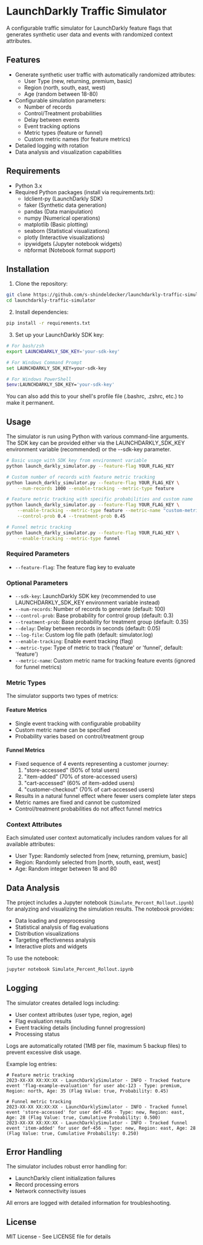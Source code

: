 # LaunchDarkly Traffic Simulator

A configurable traffic simulator for LaunchDarkly feature flags that generates synthetic user data and events with randomized context attributes.

## Features

- Generate synthetic user traffic with automatically randomized attributes:
  - User Type (new, returning, premium, basic)
  - Region (north, south, east, west)
  - Age (random between 18-80)
- Configurable simulation parameters:
  - Number of records
  - Control/Treatment probabilities
  - Delay between events
  - Event tracking options
  - Metric types (feature or funnel)
  - Custom metric names (for feature metrics)
- Detailed logging with rotation
- Data analysis and visualization capabilities

## Requirements

- Python 3.x
- Required Python packages (install via requirements.txt):
  - ldclient-py (LaunchDarkly SDK)
  - faker (Synthetic data generation)
  - pandas (Data manipulation)
  - numpy (Numerical operations)
  - matplotlib (Basic plotting)
  - seaborn (Statistical visualizations)
  - plotly (Interactive visualizations)
  - ipywidgets (Jupyter notebook widgets)
  - nbformat (Notebook format support)

## Installation

1. Clone the repository:
```bash
git clone https://github.com/s-shindeldecker/launchdarkly-traffic-simulator.git
cd launchdarkly-traffic-simulator
```

2. Install dependencies:
```bash
pip install -r requirements.txt
```

3. Set up your LaunchDarkly SDK key:
```bash
# For bash/zsh
export LAUNCHDARKLY_SDK_KEY='your-sdk-key'

# For Windows Command Prompt
set LAUNCHDARKLY_SDK_KEY=your-sdk-key

# For Windows PowerShell
$env:LAUNCHDARKLY_SDK_KEY='your-sdk-key'
```

You can also add this to your shell's profile file (.bashrc, .zshrc, etc.) to make it permanent.

## Usage

The simulator is run using Python with various command-line arguments. The SDK key can be provided either via the LAUNCHDARKLY_SDK_KEY environment variable (recommended) or the --sdk-key parameter.

```bash
# Basic usage with SDK key from environment variable
python launch_darkly_simulator.py --feature-flag YOUR_FLAG_KEY

# Custom number of records with feature metric tracking
python launch_darkly_simulator.py --feature-flag YOUR_FLAG_KEY \
    --num-records 1000 --enable-tracking --metric-type feature

# Feature metric tracking with specific probabilities and custom name
python launch_darkly_simulator.py --feature-flag YOUR_FLAG_KEY \
    --enable-tracking --metric-type feature --metric-name "custom-metric" \
    --control-prob 0.4 --treatment-prob 0.45

# Funnel metric tracking
python launch_darkly_simulator.py --feature-flag YOUR_FLAG_KEY \
    --enable-tracking --metric-type funnel
```

### Required Parameters

- `--feature-flag`: The feature flag key to evaluate

### Optional Parameters

- `--sdk-key`: LaunchDarkly SDK key (recommended to use LAUNCHDARKLY_SDK_KEY environment variable instead)
- `--num-records`: Number of records to generate (default: 100)
- `--control-prob`: Base probability for control group (default: 0.3)
- `--treatment-prob`: Base probability for treatment group (default: 0.35)
- `--delay`: Delay between records in seconds (default: 0.05)
- `--log-file`: Custom log file path (default: simulator.log)
- `--enable-tracking`: Enable event tracking (flag)
- `--metric-type`: Type of metric to track ('feature' or 'funnel', default: 'feature')
- `--metric-name`: Custom metric name for tracking feature events (ignored for funnel metrics)

### Metric Types

The simulator supports two types of metrics:

#### Feature Metrics
- Single event tracking with configurable probability
- Custom metric name can be specified
- Probability varies based on control/treatment group

#### Funnel Metrics
- Fixed sequence of 4 events representing a customer journey:
  1. "store-accessed" (50% of total users)
  2. "item-added" (70% of store-accessed users)
  3. "cart-accessed" (60% of item-added users)
  4. "customer-checkout" (70% of cart-accessed users)
- Results in a natural funnel effect where fewer users complete later steps
- Metric names are fixed and cannot be customized
- Control/treatment probabilities do not affect funnel metrics

### Context Attributes

Each simulated user context automatically includes random values for all available attributes:

- User Type: Randomly selected from [new, returning, premium, basic]
- Region: Randomly selected from [north, south, east, west]
- Age: Random integer between 18 and 80

## Data Analysis

The project includes a Jupyter notebook (`Simulate_Percent_Rollout.ipynb`) for analyzing and visualizing the simulation results. The notebook provides:
- Data loading and preprocessing
- Statistical analysis of flag evaluations
- Distribution visualizations
- Targeting effectiveness analysis
- Interactive plots and widgets

To use the notebook:
```bash
jupyter notebook Simulate_Percent_Rollout.ipynb
```

## Logging

The simulator creates detailed logs including:
- User context attributes (user type, region, age)
- Flag evaluation results
- Event tracking details (including funnel progression)
- Processing status

Logs are automatically rotated (1MB per file, maximum 5 backup files) to prevent excessive disk usage.

Example log entries:
```
# Feature metric tracking
2023-XX-XX XX:XX:XX - LaunchDarklySimulator - INFO - Tracked feature event 'flag-example-evaluation' for user abc-123 - Type: premium, Region: north, Age: 35 (Flag Value: true, Probability: 0.45)

# Funnel metric tracking
2023-XX-XX XX:XX:XX - LaunchDarklySimulator - INFO - Tracked funnel event 'store-accessed' for user def-456 - Type: new, Region: east, Age: 28 (Flag Value: true, Cumulative Probability: 0.500)
2023-XX-XX XX:XX:XX - LaunchDarklySimulator - INFO - Tracked funnel event 'item-added' for user def-456 - Type: new, Region: east, Age: 28 (Flag Value: true, Cumulative Probability: 0.250)
```

## Error Handling

The simulator includes robust error handling for:
- LaunchDarkly client initialization failures
- Record processing errors
- Network connectivity issues

All errors are logged with detailed information for troubleshooting.

## License

MIT License - See LICENSE file for details
